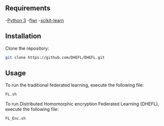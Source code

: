 ## Requirements
-[Python 3](https://www.python.org/downloads/)
-[flwr](https://github.com/adap/flower)
-[scikit-learn](https://scikit-learn.org/stable/)
## Installation

Clone the repository:
```bash
git clone https://github.com/DHEFL/DHEFL.git 
```
## Usage
To run the traditional federated learning, execute the following file:
```bash
FL.sh
```
To run Distributed Homomorphic encryption Federated Learning (DHEFL), execute the following file:
```bash
FL_Enc.sh
```